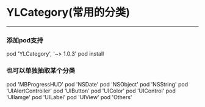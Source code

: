# YLCategory(常用的分类)
-----------
### 添加pod支持
pod 'YLCategory', '~> 1.0.3'
pod install

### 也可以单独抽取某个分类
pod 'MBProgressHUD'
pod 'NSDate'
pod 'NSObject'
pod 'NSString'
pod 'UIAlertController'
pod 'UIButton'
pod 'UIColor'
pod 'UIControl'
pod 'UIIamge'
pod 'UILabel'
pod 'UIView'
pod 'Others'
